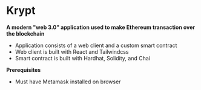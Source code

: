 # Krypt
**A modern "web 3.0" application used to make Ethereum transaction over the blockchain**
- Application consists of a web client and a custom smart contract
- Web client is built with React and Tailwindcss
- Smart contract is built with Hardhat, Solidity, and Chai

**Prerequisites**
- Must have Metamask installed on browser
